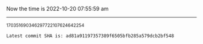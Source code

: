 Now the time is 2022-10-20 07:55:59 am

---

<small>170351690346297722107624642254</small>

```txt
Latest commit SHA is: ad81a91197357389f6505bfb285a579dcb2bf548
```

